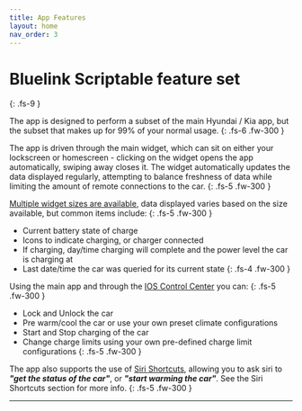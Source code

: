 ```yaml
---
title: App Features
layout: home
nav_order: 3
---
```


# Bluelink Scriptable feature set
{: .fs-9 }

The app is designed to perform a subset of the main Hyundai / Kia app, but the subset that makes up for 99% of your normal usage. 
{: .fs-6 .fw-300 }


The app is driven through the main widget, which can sit on either your lockscreen or homescreen - clicking on the widget opens the app automatically, swiping away closes it. The widget automatically updates the data displayed regularly, attempting to balance freshness of data while limiting the amount of remote connections to the car.
{: .fs-5 .fw-300 }

[Multiple widget sizes are available](./widgets.md), data displayed varies based on the size available, but common items include:
{: .fs-5 .fw-300 }

- Current battery state of charge
- Icons to indicate charging, or charger connected
- If charging, day/time charging will complete and the power level the car is charging at
- Last date/time the car was queried for its current state
{: .fs-4 .fw-300 }

Using the main app and through the [IOS Control Center](./control-center.md) you can:
{: .fs-5 .fw-300 }

- Lock and Unlock the car
- Pre warm/cool the car or use your own preset climate configurations
- Start and Stop charging of the car
- Change charge limits using your own pre-defined charge limit configurations
{: .fs-5 .fw-300 }

The app also supports the use of [Siri Shortcuts](./siri.md), allowing you to ask siri to ***"get the status of the car"***, or ***"start warming the car"***. See the Siri Shortcuts section for more info.
{: .fs-5 .fw-300 }

----
